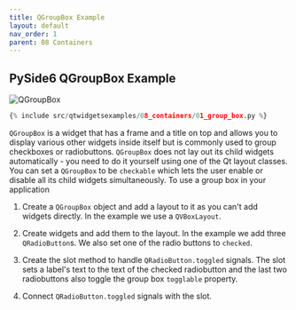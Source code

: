 ```yaml
---
title: QGroupBox Example
layout: default
nav_order: 1
parent: 08 Containers
---
```


## PySide6 QGroupBox Example

![QGroupBox](/blog/images/qtwidgetsexamples/08_containers/01_group_box.png)

```python
{% include src/qtwidgetsexamples/08_containers/01_group_box.py %}
```

`QGroupBox` is a widget that has a frame and a title on top and allows you to display various other widgets inside itself but is commonly used to group checkboxes or radiobuttons. `QGroupBox` does not lay out its child widgets automatically - you need to do it yourself using one of the Qt layout classes. You can set a `QGroupBox` to be `checkable` which lets the user enable or disable all its child widgets simultaneously. To use a group box in your application

1. Create a `QGroupBox` object and add a layout to it as you can't add widgets directly. In the example we use a `QVBoxLayout`.

2. Create widgets and add them to the layout. In the example we add three `QRadioButton`s. We also set one of the radio buttons to `checked`.

3. Create the slot method to handle `QRadioButton.toggled` signals. The slot sets a label's text to the text of the checked radiobutton and the last two radiobuttons also toggle the group box `togglable` property.

4. Connect `QRadioButton.toggled` signals with the slot.